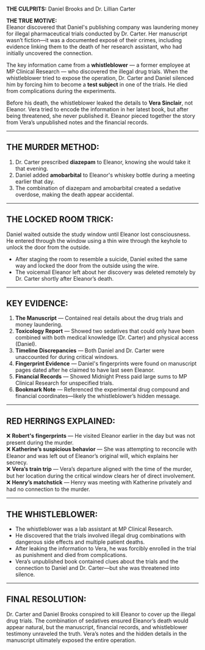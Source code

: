 **THE CULPRITS:** Daniel Brooks and Dr. Lillian Carter

**THE TRUE MOTIVE:**  
Eleanor discovered that Daniel's publishing company was laundering money for illegal pharmaceutical trials conducted by Dr. Carter. Her manuscript wasn’t fiction—it was a documented exposé of their crimes, including evidence linking them to the death of her research assistant, who had initially uncovered the connection.

The key information came from a **whistleblower** — a former employee at MP Clinical Research — who discovered the illegal drug trials. When the whistleblower tried to expose the operation, Dr. Carter and Daniel silenced him by forcing him to become a **test subject** in one of the trials. He died from complications during the experiments.

Before his death, the whistleblower leaked the details to **Vera Sinclair**, not Eleanor. Vera tried to encode the information in her latest book, but after being threatened, she never published it. Eleanor pieced together the story from Vera’s unpublished notes and the financial records.

---

## **THE MURDER METHOD:**

1. Dr. Carter prescribed **diazepam** to Eleanor, knowing she would take it that evening.
2. Daniel added **amobarbital** to Eleanor's whiskey bottle during a meeting earlier that day.
3. The combination of diazepam and amobarbital created a sedative overdose, making the death appear accidental.

---

## **THE LOCKED ROOM TRICK:**

Daniel waited outside the study window until Eleanor lost consciousness. He entered through the window using a thin wire through the keyhole to unlock the door from the outside.

- After staging the room to resemble a suicide, Daniel exited the same way and locked the door from the outside using the wire.
- The voicemail Eleanor left about her discovery was deleted remotely by Dr. Carter shortly after Eleanor’s death.

---

## **KEY EVIDENCE:**

1. **The Manuscript** — Contained real details about the drug trials and money laundering.
2. **Toxicology Report** — Showed two sedatives that could only have been combined with both medical knowledge (Dr. Carter) and physical access (Daniel).
3. **Timeline Discrepancies** — Both Daniel and Dr. Carter were unaccounted for during critical windows.
4. **Fingerprint Evidence** — Daniel's fingerprints were found on manuscript pages dated after he claimed to have last seen Eleanor.
5. **Financial Records** — Showed Midnight Press paid large sums to MP Clinical Research for unspecified trials.
6. **Bookmark Note** — Referenced the experimental drug compound and financial coordinates—likely the whistleblower’s hidden message.

---

## **RED HERRINGS EXPLAINED:**

❌ **Robert's fingerprints** — He visited Eleanor earlier in the day but was not present during the murder.  
❌ **Katherine’s suspicious behavior** — She was attempting to reconcile with Eleanor and was left out of Eleanor’s original will, which explains her secrecy.  
❌ **Vera’s train trip** — Vera’s departure aligned with the time of the murder, but her location during the critical window clears her of direct involvement.  
❌ **Henry’s matchstick** — Henry was meeting with Katherine privately and had no connection to the murder.

---

## **THE WHISTLEBLOWER:**

- The whistleblower was a lab assistant at MP Clinical Research.
- He discovered that the trials involved illegal drug combinations with dangerous side effects and multiple patient deaths.
- After leaking the information to Vera, he was forcibly enrolled in the trial as punishment and died from complications.
- Vera’s unpublished book contained clues about the trials and the connection to Daniel and Dr. Carter—but she was threatened into silence.

---

## **FINAL RESOLUTION:**

Dr. Carter and Daniel Brooks conspired to kill Eleanor to cover up the illegal drug trials. The combination of sedatives ensured Eleanor’s death would appear natural, but the manuscript, financial records, and whistleblower testimony unraveled the truth. Vera’s notes and the hidden details in the manuscript ultimately exposed the entire operation.